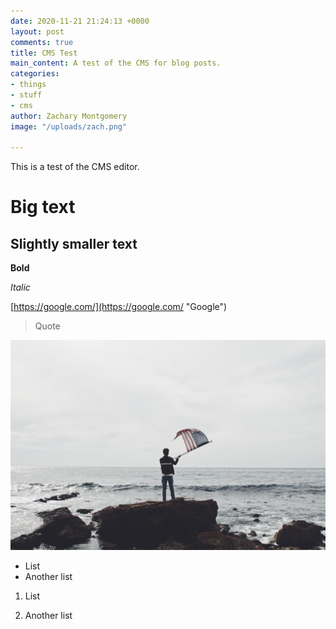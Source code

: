 ```yaml
---
date: 2020-11-21 21:24:13 +0000
layout: post
comments: true
title: CMS Test
main_content: A test of the CMS for blog posts.
categories:
- things
- stuff
- cms
author: Zachary Montgomery
image: "/uploads/zach.png"

---
```

This is a test of the CMS editor.

# Big text

## Slightly smaller text

**Bold**

_Italic_

[https://google.com/](https://google.com/ "Google")

> Quote

![](/uploads/matthew-gonzalez-qvbpxygzzwg-unsplash.jpg)

* List
* Another list

1. List
2. Another list

    <!DOCTYPE html>
    <html>
    <head>
    <title>Hello!</title>
    </head>
    </html>